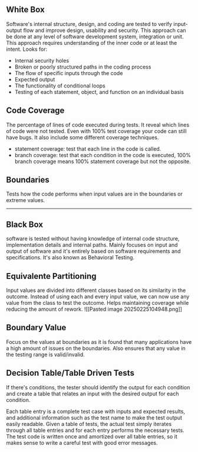 ## White Box
Software's internal structure, design, and coding are tested to verify input-output flow and improve design, usability and security.
This approach can be done at any level of software development system, integration or unit.
This approach requires understanding of the inner code or at least the intent.
Looks for:
- Internal security holes
- Broken or poorly structured paths in the coding process
- The flow of specific inputs through the code
- Expected output
- The functionality of conditional loops
- Testing of each statement, object, and function on an individual basis
## Code Coverage
The percentage of lines of code executed during tests. It reveal which lines of code were not tested. Even with 100% test coverage your code can still have bugs. It also include some different coverage techniques.
- statement coverage: test that each line in the code is called.
- branch coverage: test that each condition in the code is executed, 100% branch coverage  means 100% statement coverage but not the opposite.
## Boundaries
Tests how the code performs when input values are in the boundaries or extreme values.

-------
## Black Box
software is tested without having knowledge of internal code structure, implementation details and internal paths. Mainly focuses on input and output of software and it's entirely based on software requirements and specifications. It's also known as Behavioral Testing.
## Equivalente Partitioning
Input values are divided into different classes based on its similarity in the outcome. Instead of using each and every input value, we can now use any value from the class to test the outcome. Helps maintaining coverage while reducing the amount of rework.
![[Pasted image 20250225104948.png]]
## Boundary Value
Focus on the values at boundaries as it is found that many applications have a high amount of issues on the boundaries. Also ensures that any value in the testing range is valid/invalid.
## Decision Table/Table Driven Tests
If there's conditions, the tester should identify the output for each condition and create a table that relates an input with the desired output for each condition.

Each table entry is a complete test case with inputs and expected results, and additional information such as the test name to make the test output easily readable.
Given a table of tests, the actual test simply iterates through all table entries and for each entry performs the necessary tests. The test code is written once and amortized over all table entries, so it makes sense to write a careful test with good error messages.